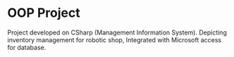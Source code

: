# OOP Project
 Project developed on CSharp (Management Information System). Depicting inventory management for robotic shop, Integrated with Microsoft access for database.
